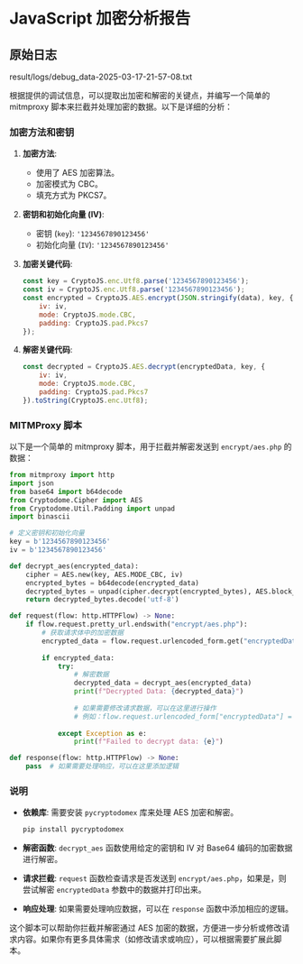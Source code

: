 # JavaScript 加密分析报告

## 原始日志
result/logs/debug_data-2025-03-17-21-57-08.txt

根据提供的调试信息，可以提取出加密和解密的关键点，并编写一个简单的 mitmproxy 脚本来拦截并处理加密的数据。以下是详细的分析：

### 加密方法和密钥

1. **加密方法**:
   - 使用了 AES 加密算法。
   - 加密模式为 CBC。
   - 填充方式为 PKCS7。

2. **密钥和初始化向量 (IV)**:
   - 密钥 (`key`): `'1234567890123456'`
   - 初始化向量 (`IV`): `'1234567890123456'`

3. **加密关键代码**:
   ```javascript
   const key = CryptoJS.enc.Utf8.parse('1234567890123456');
   const iv = CryptoJS.enc.Utf8.parse('1234567890123456');
   const encrypted = CryptoJS.AES.encrypt(JSON.stringify(data), key, {
       iv: iv,
       mode: CryptoJS.mode.CBC,
       padding: CryptoJS.pad.Pkcs7
   });
   ```

4. **解密关键代码**:
   ```javascript
   const decrypted = CryptoJS.AES.decrypt(encryptedData, key, {
       iv: iv,
       mode: CryptoJS.mode.CBC,
       padding: CryptoJS.pad.Pkcs7
   }).toString(CryptoJS.enc.Utf8);
   ```

### MITMProxy 脚本

以下是一个简单的 mitmproxy 脚本，用于拦截并解密发送到 `encrypt/aes.php` 的数据：

```python
from mitmproxy import http
import json
from base64 import b64decode
from Cryptodome.Cipher import AES
from Cryptodome.Util.Padding import unpad
import binascii

# 定义密钥和初始化向量
key = b'1234567890123456'
iv = b'1234567890123456'

def decrypt_aes(encrypted_data):
    cipher = AES.new(key, AES.MODE_CBC, iv)
    encrypted_bytes = b64decode(encrypted_data)
    decrypted_bytes = unpad(cipher.decrypt(encrypted_bytes), AES.block_size)
    return decrypted_bytes.decode('utf-8')

def request(flow: http.HTTPFlow) -> None:
    if flow.request.pretty_url.endswith("encrypt/aes.php"):
        # 获取请求体中的加密数据
        encrypted_data = flow.request.urlencoded_form.get("encryptedData", "")
        
        if encrypted_data:
            try:
                # 解密数据
                decrypted_data = decrypt_aes(encrypted_data)
                print(f"Decrypted Data: {decrypted_data}")
                
                # 如果需要修改请求数据，可以在这里进行操作
                # 例如：flow.request.urlencoded_form["encryptedData"] = new_encrypted_data
                
            except Exception as e:
                print(f"Failed to decrypt data: {e}")

def response(flow: http.HTTPFlow) -> None:
    pass  # 如果需要处理响应，可以在这里添加逻辑
```

### 说明

- **依赖库**: 需要安装 `pycryptodomex` 库来处理 AES 加密和解密。
  ```bash
  pip install pycryptodomex
  ```

- **解密函数**: `decrypt_aes` 函数使用给定的密钥和 IV 对 Base64 编码的加密数据进行解密。

- **请求拦截**: `request` 函数检查请求是否发送到 `encrypt/aes.php`，如果是，则尝试解密 `encryptedData` 参数中的数据并打印出来。

- **响应处理**: 如果需要处理响应数据，可以在 `response` 函数中添加相应的逻辑。

这个脚本可以帮助你拦截并解密通过 AES 加密的数据，方便进一步分析或修改请求内容。如果你有更多具体需求（如修改请求或响应），可以根据需要扩展此脚本。

